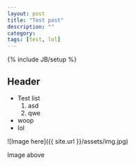 ```yaml
---
layout: post
title: "Test post"
description: ""
category: 
tags: [test, lol]
---
```

{% include JB/setup %}

## Header

* Test list
	1. asd
	2. qwe
* woop
* lol

![Image here]({{ site.url }}/assets/img.jpg)

Image above
